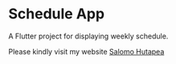 # Schedule App

A Flutter project for displaying weekly schedule.

Please kindly visit my website
[Salomo Hutapea](https://salomohutapea.tech)
